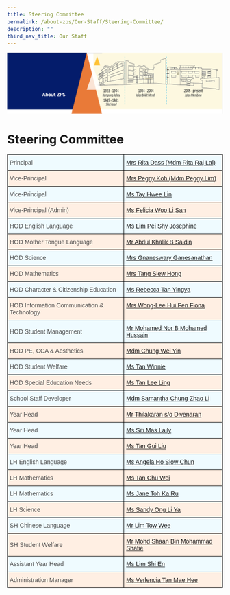 ```yaml
---
title: Steering Committee
permalink: /about-zps/Our-Staff/Steering-Committee/
description: ""
third_nav_title: Our Staff
---
```

![](/images/AboutUs.png)

Steering Committee
==================

<style type="text/css">
.tg  {border-collapse:collapse;border-spacing:0;}
.tg td{border-color:black;border-style:solid;border-width:1px;font-family:Arial, sans-serif;font-size:14px;
  overflow:hidden;padding:10px 5px;word-break:normal;}
.tg th{border-color:black;border-style:solid;border-width:1px;font-family:Arial, sans-serif;font-size:14px;
  font-weight:normal;overflow:hidden;padding:10px 5px;word-break:normal;}
.tg .tg-x88q{background-color:#EFFBFF;color:#4C4C4C;text-align:left;vertical-align:middle}
.tg .tg-j24s{background-color:#FFEFE3;color:#4C4C4C;text-align:left;vertical-align:middle}
.tg .tg-ut1a{background-color:#EFFBFF;color:#0B5394;text-align:left;text-decoration:underline;vertical-align:top}
.tg .tg-gfyo{background-color:#FFEFE3;color:#0B5394;text-align:left;text-decoration:underline;vertical-align:top}
</style>
<table class="tg">
<thead>
  <tr>
    <th class="tg-x88q"><span style="color:#4C4C4C;background-color:#EFFBFF">Principal</span></th>
    <th class="tg-ut1a"><a href="mailto:Rita_Raj_LAL@schools.gov.sg">Mrs Rita Dass (Mdm Rita Raj Lal)</a></th>
  </tr>
</thead>
<tbody>
  <tr>
    <td class="tg-j24s"><span style="color:#4C4C4C;background-color:#FFEFE3">Vice-Principal</span><br></td>
    <td class="tg-gfyo"><a href="mailto:lim_peggy@schools.gov.sg">Mrs Peggy Koh (Mdm Peggy Lim)</a></td>
  </tr>
  <tr>
    <td class="tg-x88q"><span style="color:#4C4C4C;background-color:#EFFBFF">Vice-Principal</span><br></td>
    <td class="tg-ut1a"><a href="mailto:tay_hwee_lin@schools.gov.sg">Ms Tay Hwee Lin</a></td>
  </tr>
  <tr>
    <td class="tg-j24s"><span style="color:#4C4C4C;background-color:#FFEFE3">Vice-Principal (Admin)</span></td>
    <td class="tg-gfyo"><a href="mailto:Felicia_Woo_li_san@schools.gov.sg">Ms Felicia Woo Li San</a></td>
  </tr>
  <tr>
    <td class="tg-x88q"><span style="color:#4C4C4C;background-color:#EFFBFF">HOD English Language</span><br></td>
    <td class="tg-ut1a"><a href="mailto:lim_pei_shy_josephine@schools.gov.sg">Ms Lim Pei Shy Josephine</a></td>
  </tr>
  <tr>
    <td class="tg-j24s"><span style="color:#4C4C4C;background-color:#FFEFE3">HOD Mother Tongue Language</span></td>
    <td class="tg-gfyo"><a href="mailto:abdul_khalik_b_saidin@schools.gov.sg">Mr Abdul Khalik B Saidin</a></td>
  </tr>
  <tr>
    <td class="tg-x88q"><span style="color:#4C4C4C;background-color:#EFFBFF">HOD Science</span></td>
    <td class="tg-ut1a"><a href="mailto:gnaneswary_ganesanathan@schools.gov.sg">Mrs Gnaneswary Ganesanathan</a></td>
  </tr>
  <tr>
    <td class="tg-j24s"><span style="color:#4C4C4C;background-color:#FFEFE3">HOD Mathematics</span><br></td>
    <td class="tg-gfyo"><a href="mailto:tang_siew_hong@schools.gov.sg">Mrs Tang Siew Hong</a></td>
  </tr>
  <tr>
    <td class="tg-x88q"><span style="color:#4C4C4C;background-color:#EFFBFF">HOD Character &amp; Citizenship Education</span><br></td>
    <td class="tg-ut1a"><a href="mailto:tan_yingya_rebecca@schools.gov.sg">Ms Rebecca Tan Yingya</a><span style="color:#4C4C4C;background-color:#EFFBFF"> </span><br></td>
  </tr>
  <tr>
    <td class="tg-j24s"><span style="color:#4C4C4C;background-color:#FFEFE3">HOD Information Communication &amp; Technology</span></td>
    <td class="tg-gfyo"><a href="mailto:lee_hui_fen_fiona@schools.gov.sg">Mrs Wong-Lee Hui Fen Fiona</a></td>
  </tr>
  <tr>
    <td class="tg-x88q"><span style="color:#4C4C4C;background-color:#EFFBFF">HOD Student Management</span><br></td>
    <td class="tg-ut1a"><a href="mailto:mohamed_nor_mohamed_hussain@schools.gov.sg">Mr Mohamed Nor B Mohamed Hussain</a></td>
  </tr>
  <tr>
    <td class="tg-j24s"><span style="color:#4C4C4C;background-color:#FFEFE3">HOD PE, CCA &amp; Aesthetics</span></td>
    <td class="tg-gfyo"><a href="mailto:chung_wei_yin@schools.gov.sg">Mdm Chung Wei Yin</a></td>
  </tr>
  <tr>
    <td class="tg-x88q"><span style="color:#4C4C4C;background-color:#EFFBFF">HOD Student Welfare</span>	</td>
    <td class="tg-ut1a"><a href="mailto:tan_winnie@schools.gov.sg">Ms Tan Winnie</a><br></td>
  </tr>
  <tr>
    <td class="tg-j24s"><span style="color:#4C4C4C;background-color:#FFEFE3">HOD Special Education Needs</span></td>
    <td class="tg-gfyo"><a href="mailto:tan_lee_ling@schools.gov.sg">Ms Tan Lee Ling</a><br></td>
  </tr>
  <tr>
    <td class="tg-x88q"><span style="color:#4C4C4C;background-color:#EFFBFF">School Staff Developer</span></td>
    <td class="tg-ut1a"><a href="mailto:chung_zhao_li@schools.gov.sg">Mdm Samantha Chung Zhao Li</a></td>
  </tr>
  <tr>
    <td class="tg-j24s"><span style="color:#4C4C4C;background-color:#FFEFE3">Year Head</span></td>
    <td class="tg-gfyo"><a href="mailto:thilak_a@schools.gov.sg">Mr Thilakaran s/o Divenaran </a></td>
  </tr>
  <tr>
    <td class="tg-x88q"><span style="color:#4C4C4C;background-color:#EFFBFF">Year Head</span></td>
    <td class="tg-ut1a"><a href="mailto:siti_mas_laily@schools.gov.sg">Ms Siti Mas Laily</a></td>
  </tr>
  <tr>
    <td class="tg-j24s"><span style="color:#4C4C4C;background-color:#FFEFE3">Year Head</span></td>
    <td class="tg-gfyo"><a href="mailto:tan_gui_liu@schools.gov.sg">Ms Tan Gui Liu</a><br></td>
  </tr>
  <tr>
    <td class="tg-x88q"><span style="color:#4C4C4C;background-color:#EFFBFF">LH English Language</span></td>
    <td class="tg-ut1a"><a href="mailto:angela_ho_siow_chun@schools.gov.sg">Ms Angela Ho Siow Chun</a><span style="color:#4C4C4C;background-color:#EFFBFF"> </span></td>
  </tr>
  <tr>
    <td class="tg-j24s"><span style="color:#4C4C4C;background-color:#FFEFE3">LH Mathematics</span><br></td>
    <td class="tg-gfyo"><a href="mailto:tan_chu_wei@schools.gov.sg">Ms Tan Chu Wei</a></td>
  </tr>
  <tr>
    <td class="tg-x88q"><span style="color:#4C4C4C;background-color:#EFFBFF">LH Mathematics</span></td>
    <td class="tg-ut1a"><a href="mailto:jane_toh_ka_ru@schools.gov.sg">Ms Jane Toh Ka Ru</a><br></td>
  </tr>
  <tr>
    <td class="tg-j24s"><span style="color:#4C4C4C;background-color:#FFEFE3">LH Science</span></td>
    <td class="tg-gfyo"><a href="mailto:ong_li_ya_sandy@schools.gov.sg">Ms Sandy Ong Li Ya</a><br></td>
  </tr>
  <tr>
    <td class="tg-x88q"><span style="color:#4C4C4C;background-color:#EFFBFF">SH Chinese Language</span></td>
    <td class="tg-ut1a"><a href="mailto:lim_tow_wee@schools.gov.sg">Mr Lim Tow Wee</a></td>
  </tr>
  <tr>
    <td class="tg-j24s"><span style="color:#4C4C4C;background-color:#FFEFE3">SH Student Welfare</span></td>
    <td class="tg-gfyo"><a href="mailto:mohd_shaan_mohamed_shafie@schools.gov.sg">Mr Mohd Shaan Bin Mohammad Shafie</a><br></td>
  </tr>
  <tr>
    <td class="tg-x88q"><span style="color:#4C4C4C;background-color:#EFFBFF">Assistant Year Head</span></td>
    <td class="tg-ut1a"><a href="mailto:lim_shi_en@schools.gov.sg">Ms Lim Shi En</a></td>
  </tr>
  <tr>
    <td class="tg-j24s"><span style="color:#4C4C4C;background-color:#FFEFE3">Administration Manager</span></td>
    <td class="tg-gfyo"><a href="mailto:tan_mae_hee@schools.gov.sg">Ms Verlencia Tan Mae Hee</a><span style="color:#4C4C4C;background-color:#FFEFE3"> </span></td>
  </tr>
</tbody>
</table>